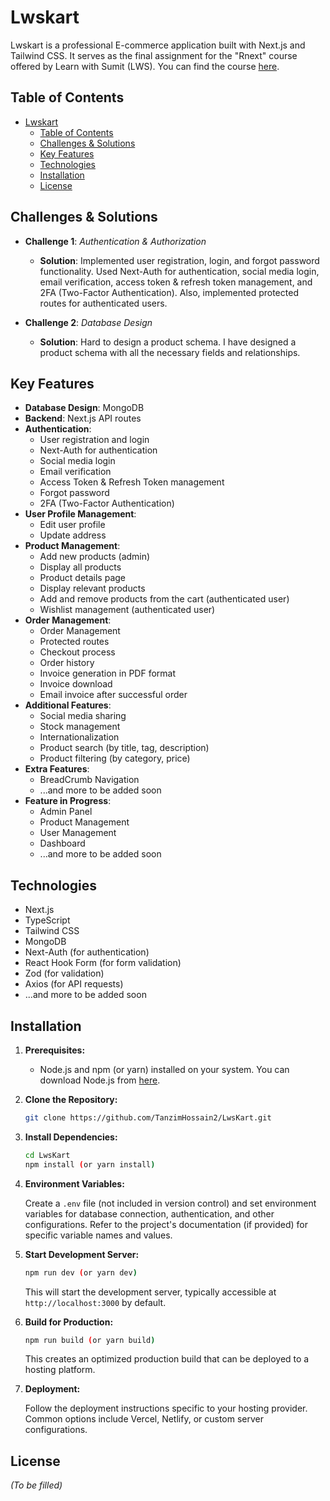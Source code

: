 # Lwskart

Lwskart is a professional E-commerce application built with Next.js and Tailwind CSS. It serves as the final assignment for the "Rnext" course offered by Learn with Sumit (LWS). You can find the course [here](https://learnwithsumit.com/).

## Table of Contents

- [Lwskart](#lwskart)
  - [Table of Contents](#table-of-contents)
  - [Challenges \& Solutions](#challenges--solutions)
  - [Key Features](#key-features)
  - [Technologies](#technologies)
  - [Installation](#installation)
  - [License](#license)

## Challenges & Solutions

- **Challenge 1**: _Authentication & Authorization_
  - **Solution**: Implemented user registration, login, and forgot password functionality. Used Next-Auth for authentication, social media login, email verification, access token & refresh token management, and 2FA (Two-Factor Authentication). Also, implemented protected routes for authenticated users.

- **Challenge 2**: _Database Design_
  - **Solution**: Hard to design a product schema. I have designed a product schema with all the necessary fields and relationships.

## Key Features

- **Database Design**: MongoDB
- **Backend**: Next.js API routes
- **Authentication**:
  - User registration and login
  - Next-Auth for authentication
  - Social media login
  - Email verification
  - Access Token & Refresh Token management
  - Forgot password
  - 2FA (Two-Factor Authentication)
- **User Profile Management**:
  - Edit user profile
  - Update address
- **Product Management**:
  - Add new products (admin)
  - Display all products
  - Product details page
  - Display relevant products
  - Add and remove products from the cart (authenticated user)
  - Wishlist management (authenticated user)
- **Order Management**:
  - Order Management
  - Protected routes
  - Checkout process
  - Order history
  - Invoice generation in PDF format
  - Invoice download
  - Email invoice after successful order
- **Additional Features**:
  - Social media sharing
  - Stock management
  - Internationalization
  - Product search (by title, tag, description)
  - Product filtering (by category, price)
- **Extra Features**:
   - BreadCrumb Navigation
  - ...and more to be added soon
-  **Feature in Progress**:
   - Admin Panel
   - Product Management
   - User Management
   - Dashboard
   - ...and more to be added soon

## Technologies

- Next.js
- TypeScript
- Tailwind CSS
- MongoDB 
- Next-Auth (for authentication)
- React Hook Form (for form validation)
- Zod (for validation)
- Axios (for API requests)
- ...and more to be added soon

## Installation

1. **Prerequisites:**
    - Node.js and npm (or yarn) installed on your system. You can download Node.js from [here](https://nodejs.org/).

2. **Clone the Repository:**

   ```bash
   git clone https://github.com/TanzimHossain2/LwsKart.git
   ```

3. **Install Dependencies:**

   ```bash
   cd LwsKart
   npm install (or yarn install)
   ```

4. **Environment Variables:**

   Create a `.env` file (not included in version control) and set environment variables for database connection, authentication, and other configurations. Refer to the project's documentation (if provided) for specific variable names and values.

5. **Start Development Server:**

   ```bash
   npm run dev (or yarn dev)
   ```

   This will start the development server, typically accessible at `http://localhost:3000` by default.

6. **Build for Production:**

   ```bash
   npm run build (or yarn build)
   ```

   This creates an optimized production build that can be deployed to a hosting platform.

7. **Deployment:**

   Follow the deployment instructions specific to your hosting provider. Common options include Vercel, Netlify, or custom server configurations.


## License

_(To be filled)_